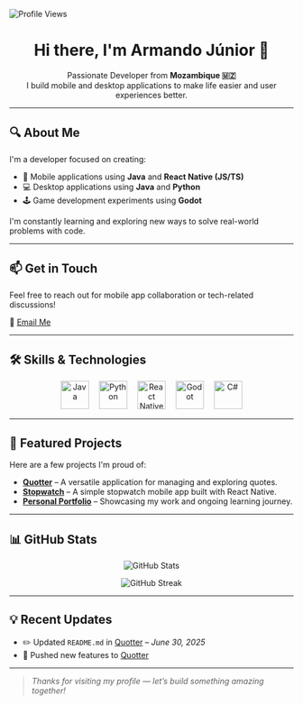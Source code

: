 ![Profile Views](https://komarev.com/ghpvc/?username=ArmandoDevJr258&label=Profile%20views&color=0e75b6&style=flat)

<h1 align="center">Hi there, I'm Armando Júnior 👋</h1>

<p align="center">
  Passionate Developer from <strong>Mozambique 🇲🇿</strong><br />
  I build mobile and desktop applications to make life easier and user experiences better.
</p>

---

## 🔍 About Me

I'm a developer focused on creating:

- 📱 Mobile applications using **Java** and **React Native (JS/TS)**
- 💻 Desktop applications using **Java** and **Python**
- 🕹️ Game development experiments using **Godot**

I'm constantly learning and exploring new ways to solve real-world problems with code.

---

## 📫 Get in Touch

Feel free to reach out for mobile app collaboration or tech-related discussions!

📧 [Email Me](mailto:armandomabju@gmail.com)

---

## 🛠️ Skills & Technologies

<div align="center">
  <img src="https://skillicons.dev/icons?i=java" height="50" alt="Java" />
  <img width="10" />
  <img src="https://skillicons.dev/icons?i=py" height="50" alt="Python" />
  <img width="10" />
  <img src="https://skillicons.dev/icons?i=react" height="50" alt="React Native" />
  <img width="10" />
  <img src="https://cdn.jsdelivr.net/gh/devicons/devicon/icons/godot/godot-original.svg" height="50" alt="Godot" />
  <img width="10" />
  <img src="https://cdn.jsdelivr.net/gh/devicons/devicon/icons/csharp/csharp-original.svg" height="50" alt="C#" />
</div>

---

## 🚀 Featured Projects

Here are a few projects I'm proud of:

- [**Quotter**](https://github.com/ArmandoDevJr258/Quotter) – A versatile application for managing and exploring quotes.
- [**Stopwatch**](https://github.com/ArmandoDevJr258/stopwatch) – A simple stopwatch mobile app built with React Native.
- [**Personal Portfolio**](https://github.com/ArmandoDevJr258/ArmandoDevJr258) – Showcasing my work and ongoing learning journey.

---

## 📊 GitHub Stats

<p align="center">
  <img src="https://github-readme-stats.vercel.app/api?username=ArmandoDevJr258&show_icons=true&theme=radical" alt="GitHub Stats" />
</p>

<p align="center">
  <img src="https://github-readme-streak-stats.herokuapp.com/?user=ArmandoDevJr258&theme=radical" alt="GitHub Streak" />
</p>

---

## 💡 Recent Updates

- ✏️ Updated `README.md` in [Quotter](https://github.com/ArmandoDevJr258/Quotter) – *June 30, 2025*
- 🚀 Pushed new features to [Quotter](https://github.com/ArmandoDevJr258/Quotter)

---

> *Thanks for visiting my profile — let’s build something amazing together!*



